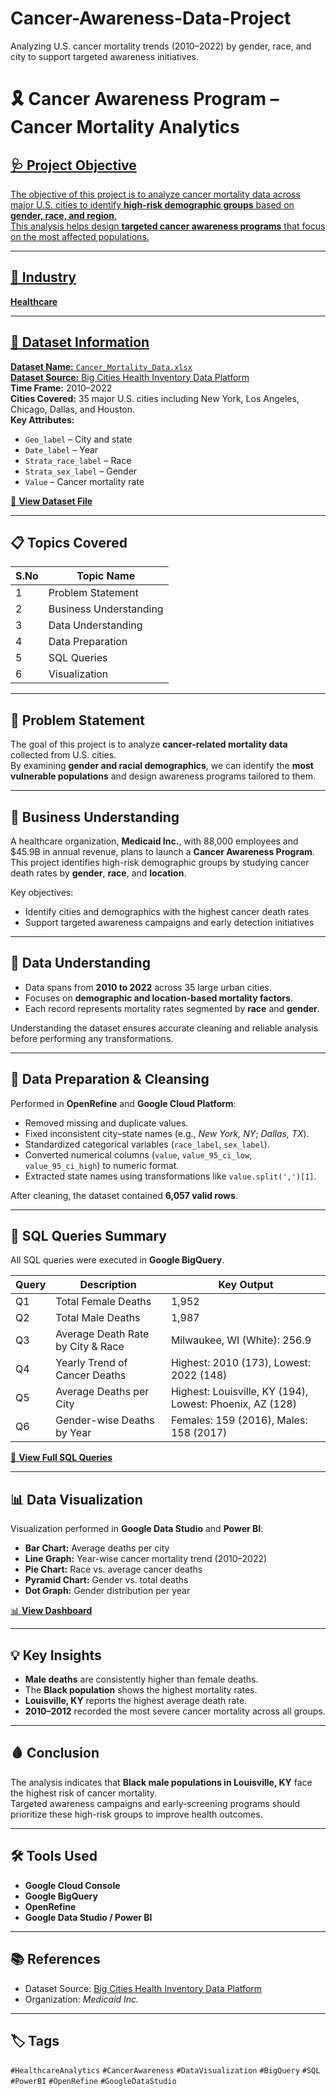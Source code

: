 # Cancer-Awareness-Data-Project
Analyzing U.S. cancer mortality trends (2010–2022) by gender, race, and city to support targeted awareness initiatives.
# 🎗️ Cancer Awareness Program – Cancer Mortality Analytics

<a href="https://github.com/VishnuPriyaPadigineti/Cancer-Awareness-Data-Project/blob/main/BigCitiesHealth-All-Cancer-Deaths-final-csv.csv" target="_blank">

## 🩺 Project Objective
The objective of this project is to analyze cancer mortality data across major U.S. cities to identify **high-risk demographic groups** based on **gender, race, and region**.  
This analysis helps design **targeted cancer awareness programs** that focus on the most affected populations.

---

## 🏢 Industry
**Healthcare**

---

## 📂 Dataset Information
**Dataset Name:** `Cancer_Mortality_Data.xlsx`  
**Dataset Source:** [Big Cities Health Inventory Data Platform](https://www.bigcitieshealthdata.org/)  
**Time Frame:** 2010–2022  
**Cities Covered:** 35 major U.S. cities including New York, Los Angeles, Chicago, Dallas, and Houston.  
**Key Attributes:**
- `Geo_label` – City and state  
- `Date_label` – Year  
- `Strata_race_label` – Race  
- `Strata_sex_label` – Gender  
- `Value` – Cancer mortality rate  

<a href="https://github.com/VishnuPriyaPadigineti/Cancer-Awareness-Data-Project/blob/main/BigCitiesHealth-All-Cancer-Deaths-final-csv.csv" target="_blank">
  📂 <b>View Dataset File</b>
</a>

---

## 📋 Topics Covered
| S.No | Topic Name |
|------|-------------|
| 1 | Problem Statement |
| 2 | Business Understanding |
| 3 | Data Understanding |
| 4 | Data Preparation |
| 5 | SQL Queries |
| 6 | Visualization |

---

## 🧩 Problem Statement
The goal of this project is to analyze **cancer-related mortality data** collected from U.S. cities.  
By examining **gender and racial demographics**, we can identify the **most vulnerable populations** and design awareness programs tailored to them.

---

## 💼 Business Understanding
A healthcare organization, **Medicaid Inc.**, with 88,000 employees and $45.9B in annual revenue, plans to launch a **Cancer Awareness Program**.  
This project identifies high-risk demographic groups by studying cancer death rates by **gender**, **race**, and **location**.

Key objectives:
- Identify cities and demographics with the highest cancer death rates  
- Support targeted awareness campaigns and early detection initiatives  

---

## 🧠 Data Understanding
- Data spans from **2010 to 2022** across 35 large urban cities.  
- Focuses on **demographic and location-based mortality factors**.  
- Each record represents mortality rates segmented by **race** and **gender**.  

Understanding the dataset ensures accurate cleaning and reliable analysis before performing any transformations.

---

## 🧹 Data Preparation & Cleansing
Performed in **OpenRefine** and **Google Cloud Platform**:

- Removed missing and duplicate values.  
- Fixed inconsistent city–state names (e.g., *New York, NY*; *Dallas, TX*).  
- Standardized categorical variables (`race_label`, `sex_label`).  
- Converted numerical columns (`value`, `value_95_ci_low`, `value_95_ci_high`) to numeric format.  
- Extracted state names using transformations like `value.split(',')[1]`.  

After cleaning, the dataset contained **6,057 valid rows**.

---

## 🧮 SQL Queries Summary
All SQL queries were executed in **Google BigQuery**.

| Query | Description | Key Output |
|-------|--------------|------------|
| Q1 | Total Female Deaths | 1,952 |
| Q2 | Total Male Deaths | 1,987 |
| Q3 | Average Death Rate by City & Race | Milwaukee, WI (White): 256.9 |
| Q4 | Yearly Trend of Cancer Deaths | Highest: 2010 (173), Lowest: 2022 (148) |
| Q5 | Average Deaths per City | Highest: Louisville, KY (194), Lowest: Phoenix, AZ (128) |
| Q6 | Gender-wise Deaths by Year | Females: 159 (2016), Males: 158 (2017) |

<a href="https://github.com/VishnuPriyaPadigineti/Cancer-Awareness-Data-Project/blob/main/Queries.sql" target="_blank">
  💾 <b>View Full SQL Queries</b>
</a>

---

## 📊 Data Visualization
Visualization performed in **Google Data Studio** and **Power BI**:

- **Bar Chart:** Average deaths per city  
- **Line Graph:** Year-wise cancer mortality trend (2010–2022)  
- **Pie Chart:** Race vs. average cancer deaths  
- **Pyramid Chart:** Gender vs. total deaths  
- **Dot Graph:** Gender distribution per year  

<a href="https://github.com/VishnuPriyaPadigineti/Cancer-Awareness-Program/blob/main/cancer-awareness-banner.png" target="_blank">
  📊 <b>View Dashboard</b>
</a>

---

## 💡 Key Insights
- **Male deaths** are consistently higher than female deaths.  
- The **Black population** shows the highest mortality rates.  
- **Louisville, KY** reports the highest average death rate.  
- **2010–2012** recorded the most severe cancer mortality across all groups.  

---

## 🩸 Conclusion
The analysis indicates that **Black male populations in Louisville, KY** face the highest risk of cancer mortality.  
Targeted awareness campaigns and early-screening programs should prioritize these high-risk groups to improve health outcomes.

---

## 🛠️ Tools Used
- **Google Cloud Console**  
- **Google BigQuery**  
- **OpenRefine**  
- **Google Data Studio / Power BI**

---

## 📚 References
- Dataset Source: [Big Cities Health Inventory Data Platform](https://www.bigcitieshealthdata.org/)
- Organization: *Medicaid Inc.*

---

## 🏷️ Tags
`#HealthcareAnalytics` `#CancerAwareness` `#DataVisualization` `#BigQuery` `#SQL` `#PowerBI` `#OpenRefine` `#GoogleDataStudio`
